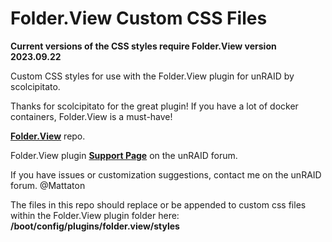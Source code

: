 # Folder.View Custom CSS Files

**Current versions of the CSS styles require Folder.View version 2023.09.22**

Custom CSS styles for use with the Folder.View plugin for unRAID by scolcipitato.

Thanks for scolcipitato for the great plugin! If you have a lot of docker containers, Folder.View is a must-have!

**[Folder.View](https://github.com/scolcipitato/folder.view/tree/main)** repo.

Folder.View plugin **[Support Page](https://forums.unraid.net/topic/142782-plugin-folderview/)** on the unRAID forum.

If you have issues or customization suggestions, contact me on the unRAID forum. @Mattaton

The files in this repo should replace or be appended to custom css files within the Folder.View plugin folder here: **/boot/config/plugins/folder.view/styles**
